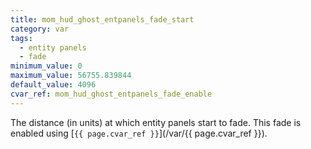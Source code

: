 ```yaml
---
title: mom_hud_ghost_entpanels_fade_start
category: var
tags:
  - entity panels
  - fade
minimum_value: 0
maximum_value: 56755.839844
default_value: 4096
cvar_ref: mom_hud_ghost_entpanels_fade_enable
---
```


The distance (in units) at which entity panels start to fade. This fade is enabled using [`{{ page.cvar_ref }}`](/var/{{ page.cvar_ref }}).
